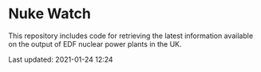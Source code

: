 # Nuke Watch

This repository includes code for retrieving the latest information available on the output of EDF nuclear power plants in the UK.

Last updated: 2021-01-24 12:24